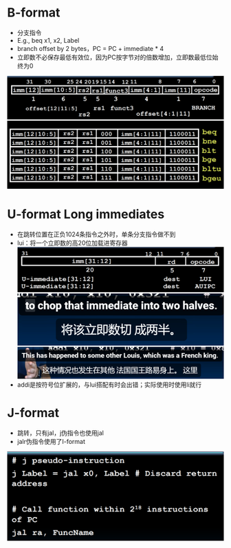 # B-format

* 分支指令
* E.g., beq x1, x2, Label
* branch offset by 2 bytes，PC = PC + immediate * 4
* 立即数不必保存最低有效位，因为PC按字节对的倍数增加，立即数最低位始终为0

![B](image-16.png)
![B](image-17.png)

# U-format Long immediates

* 在跳转位置在正负1024条指令之外时，单条分支指令做不到
* lui：将一个立即数的高20位加载进寄存器
![alt text](image-20.png)
![lui](image-18.png)
![louis](image-19.png)
* addi是按符号位扩展的，与lui搭配有时会出错；实际使用时使用li就行

# J-format

* 跳转，只有jal，j伪指令也使用jal
* jalr伪指令使用了I-format

![J](image-21.png)
